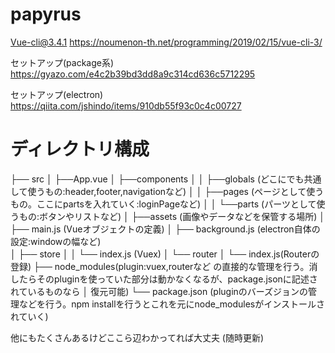 # papyrus

Vue-cli@3.4.1
https://noumenon-th.net/programming/2019/02/15/vue-cli-3/

セットアップ(package系)
https://gyazo.com/e4c2b39bd3dd8a9c314cd636c5712295

セットアップ(electron)
https://qiita.com/jshindo/items/910db55f93c0c4c00727




# ディレクトリ構成

├── src
│    ├──App.vue
│    ├──components 
│    │        ├──globals (どこにでも共通して使うもの:header,footer,navigationなど)
│    │        ├──pages (ページとして使うもの。ここにpartsを入れていく:loginPageなど)
│    │        └──parts (パーツとして使うもの:ボタンやリストなど)
│    ├──assets (画像やデータなどを保管する場所)
│    ├── main.js (Vueオブジェクトの定義)
│      ├── background.js (electron自体の設定:windowの幅など)  
│      ├── store
│      │      └── index.js (Vuex)
│      └── router
│            └── index.js(Routerの登録)
├── node_modules(plugin:vuex,routerなど の直接的な管理を行う。消したらそのpluginを使っていた部分は動かなくなるが、package.jsonに記述されているものなら │     復元可能)
└── package.json (pluginのバーズジョンの管理などを行う。npm installを行うとこれを元にnode_modulesがインストールされていく)


他にもたくさんあるけどここら辺わかってれば大丈夫
(随時更新)
